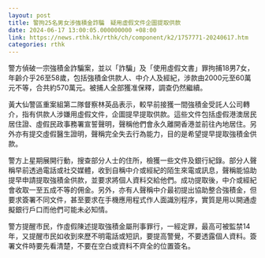 ```yaml
---
layout: post
title: 警拘25名男女涉強積金詐騙　疑用虛假文件企圖提取供款
date: 2024-06-17 13:00:05.000000000 +08:00
link: https://news.rthk.hk/rthk/ch/component/k2/1757771-20240617.htm
categories: rthk
---
```


警方偵破一宗強積金詐騙案，並以「詐騙」及「使用虛假文書」罪拘捕18男7女，年齡介乎26至58歲，包括強積金供款人、中介人及經紀，涉款由2000元至60萬元不等，合共約570萬元。被捕人全部獲准保釋，調查仍然繼續。

黃大仙警區重案組第二隊督察林英品表示，較早前接獲一間強積金受託人公司轉介，指有供款人涉嫌用虛假文件，企圖提早提取供款。這些文件包括虛假港澳居民居住證、虛假民政事務署宣誓聲明，聲稱他們會永久離開香港並前往內地居住。另外亦有提交虛假醫生證明，聲稱完全失去行為能力，目的是希望提早提取強積金供款。

警方上星期展開行動，搜查部分人士的住所，檢獲一些文件及銀行紀錄。部分人聲稱早前透過電話或社交媒體，收到自稱中介或經紀的陌生來電或訊息，聲稱能協助提早申請提取強積金供款，並要求將個人資料交給他們。成功提取後，中介或經紀會收取一至五成不等的佣金。另外，亦有人聲稱中介最初提出協助整合強積金，但要求簽署不同文件，甚至要求在手機應用程式作人面識別程序，實質是用以開通虛擬銀行戶口而他們可能未必知情。

警方提醒市民，作虛假陳述提取強積金屬刑事罪行，一經定罪，最高可被監禁14年，又提醒市民如收到來歷不明電話或短訊，要提高警覺，不要透露個人資料。簽署文件時要先看清楚，不要在空白或資料不齊全的位置簽名。
